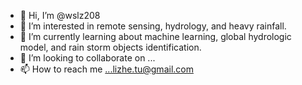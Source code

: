 - 👋 Hi, I’m @wslz208
- 👀 I’m interested in remote sensing, hydrology, and heavy rainfall. 
- 🌱 I’m currently learning about machine learning, global hydrologic model, and rain storm objects identification.
- 💞️ I’m looking to collaborate on ...
- 📫 How to reach me ...lizhe.tu@gmail.com

<!---
wslz208/wslz208 is a ✨ special ✨ repository because its `README.md` (this file) appears on your GitHub profile.
You can click the Preview link to take a look at your changes.
--->

